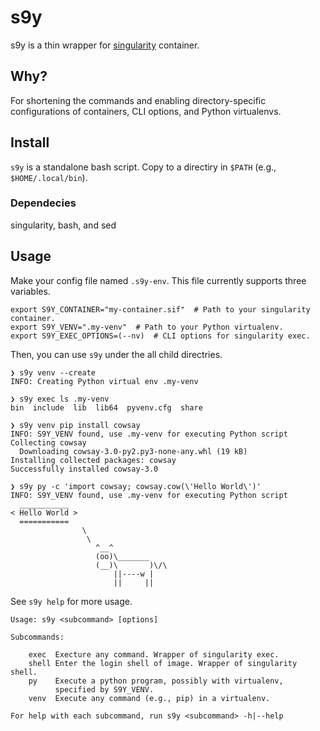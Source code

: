 # s9y

s9y is a thin wrapper for [singularity](https://sylabs.io/guides/3.7/user-guide/) container.

## Why?
For shortening the commands and enabling directory-specific
configurations of containers, CLI options, and Python virtualenvs.

## Install
`s9y` is a standalone bash script.
Copy to a directiry in `$PATH` (e.g., `$HOME/.local/bin`).

### Dependecies
singularity, bash, and sed

## Usage
Make your config file named `.s9y-env`.
This file currently  supports three variables.

```bash:.s9y-env
export S9Y_CONTAINER="my-container.sif"  # Path to your singularity container.
export S9Y_VENV=".my-venv"  # Path to your Python virtualenv.
export S9Y_EXEC_OPTIONS=(--nv)  # CLI options for singularity exec.
```

Then, you can use `s9y` under the all child directries.

```
❯ s9y venv --create
INFO: Creating Python virtual env .my-venv

❯ s9y exec ls .my-venv
bin  include  lib  lib64  pyvenv.cfg  share

❯ s9y venv pip install cowsay
INFO: S9Y_VENV found, use .my-venv for executing Python script
Collecting cowsay
  Downloading cowsay-3.0-py2.py3-none-any.whl (19 kB)
Installing collected packages: cowsay
Successfully installed cowsay-3.0

❯ s9y py -c 'import cowsay; cowsay.cow(\'Hello World\')'
INFO: S9Y_VENV found, use .my-venv for executing Python script
  ___________
< Hello World >
  ===========
                \
                 \
                   ^__^
                   (oo)\_______
                   (__)\       )\/\
                       ||----w |
                       ||     ||
```

See `s9y help` for more usage.
```
Usage: s9y <subcommand> [options]

Subcommands:

    exec  Execture any command. Wrapper of singularity exec.
    shell Enter the login shell of image. Wrapper of singularity shell.
    py    Execute a python program, possibly with virtualenv,
          specified by S9Y_VENV.
    venv  Execute any command (e.g., pip) in a virtualenv.

For help with each subcommand, run s9y <subcommand> -h|--help

```
